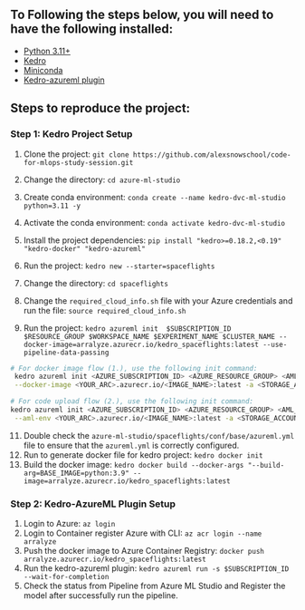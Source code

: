 ## To Following the steps below, you will need to have the following installed:

- [Python 3.11+](https://www.python.org/downloads/)
- [Kedro](https://docs.kedro.org/en/stable/get_started/install.html)
- [Miniconda](https://docs.conda.io/en/latest/miniconda.html)
- [Kedro-azureml plugin](https://kedro-azureml.readthedocs.io/)

## Steps to reproduce the project:

### Step 1: Kedro Project Setup

1. Clone the project: `git clone https://github.com/alexsnowschool/code-for-mlops-study-session.git`
2. Change the directory: `cd azure-ml-studio`
3. Create conda environment: `conda create --name kedro-dvc-ml-studio python=3.11 -y`
4. Activate the conda environment: `conda activate kedro-dvc-ml-studio`
5. Install the project dependencies: `pip install "kedro>=0.18.2,<0.19" "kedro-docker" "kedro-azureml"`
7. Run the project: `kedro new --starter=spaceflights`
8. Change the directory: `cd spaceflights`
9. Change the `required_cloud_info.sh` file with your Azure credentials and run the file: `source required_cloud_info.sh`

10. Run the project: `kedro azureml init  $SUBSCRIPTION_ID $RESOURCE_GROUP $WORKSPACE_NAME $EXPERIMENT_NAME $CLUSTER_NAME --docker-image=arralyze.azurecr.io/kedro_spaceflights:latest --use-pipeline-data-passing`
```bash
# For docker image flow (1.), use the following init command:
 kedro azureml init <AZURE_SUBSCRIPTION_ID> <AZURE_RESOURCE_GROUP> <AML_WORKSPACE_NAME> <EXPERIMENT_NAME> <COMPUTE_NAME> \
 --docker-image <YOUR_ARC>.azurecr.io/<IMAGE_NAME>:latest -a <STORAGE_ACCOUNT_NAME> -c <STORAGE_CONTAINER_NAME>

# For code upload flow (2.), use the following init command:
kedro azureml init <AZURE_SUBSCRIPTION_ID> <AZURE_RESOURCE_GROUP> <AML_WORKSPACE_NAME> <EXPERIMENT_NAME> <COMPUTE_NAME> \
 --aml-env <YOUR_ARC>.azurecr.io/<IMAGE_NAME>:latest -a <STORAGE_ACCOUNT_NAME> -c <STORAGE_CONTAINER_NAME>
```
11. Double check the `azure-ml-studio/spaceflights/conf/base/azureml.yml` file to ensure that the `azureml.yml` is correctly configured.
12. Run to generate docker file for kedro project: `kedro docker init`
13. Build the docker image: `kedro docker build --docker-args "--build-arg=BASE_IMAGE=python:3.9" --image=arralyze.azurecr.io/kedro_spaceflights:latest`

### Step 2: Kedro-AzureML Plugin Setup

1. Login to Azure: `az login` 
2. Login to Container register Azure with CLI: `az acr login --name arralyze`
3. Push the docker image to Azure Container Registry: `docker push arralyze.azurecr.io/kedro_spaceflights:latest`
4. Run the kedro-azureml plugin: `kedro azureml run -s $SUBSCRIPTION_ID  --wait-for-completion`
5. Check the status from Pipeline from Azure ML Studio and Register the model after successfully run the pipeline.